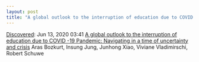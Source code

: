 ```yaml
---
layout: post
title: "A global outlook to the interruption of education due to COVID -19 Pandemic: Navigating in a time of uncertainty and crisis"
---
```

[Discovered](http://rolandtanglao.com/2020/07/29/p1-blogthis-checkvist-list-links-to-blog/): Jun 13, 2020 03:41 [A global outlook to the interruption of education due to COVID -19 Pandemic: Navigating in a time of uncertainty and crisis](https://www.downes.ca/cgi-bin/page.cgi?post=71004)
Aras  Bozkurt,  Insung  Jung,  Junhong  Xiao,  Viviane  Vladimirschi,  Robert  Schuwe

